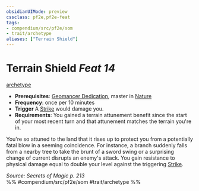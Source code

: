 ```yaml
---
obsidianUIMode: preview
cssclass: pf2e,pf2e-feat
tags:
- compendium/src/pf2e/som
- trait/archetype
aliases: ["Terrain Shield"]
---
```

# Terrain Shield  *Feat 14*  
[archetype](archetype.md "Archetype Feat Trait")  

- **Prerequisites**: [Geomancer Dedication](geomancer-dedication-som.md), master in [Nature](skills.md#Nature)
- **Frequency**: once per 10 minutes
- **Trigger** A [Strike](strike.md) would damage you.
- **Requirements**: You gained a terrain attunement benefit since the start of your most recent turn and that attunement matches the terrain you're in.

You're so attuned to the land that it rises up to protect you from a potentially fatal blow in a seeming coincidence. For instance, a branch suddenly falls from a nearby tree to take the brunt of a sword swing or a surprising change of current disrupts an enemy's attack. You gain resistance to physical damage equal to double your level against the triggering [Strike](strike.md).

*Source: Secrets of Magic p. 213*  
%% #compendium/src/pf2e/som #trait/archetype %%